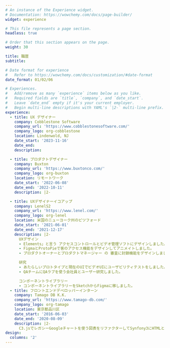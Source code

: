 ```yaml
---
# An instance of the Experience widget.
# Documentation: https://wowchemy.com/docs/page-builder/
widget: experience

# This file represents a page section.
headless: true

# Order that this section appears on the page.
weight: 30

title: 職歴
subtitle:

# Date format for experience
#   Refer to https://wowchemy.com/docs/customization/#date-format
date_format: 01/02/06

# Experiences.
#   Add/remove as many `experience` items below as you like.
#   Required fields are `title`, `company`, and `date_start`.
#   Leave `date_end` empty if it's your current employer.
#   Begin multi-line descriptions with YAML's `|2-` multi-line prefix.
experience:
  - title: UX デザイナー
    company: Cobblestone Software
    company_url: 'https://www.cobblestonesoftware.com/'
    company_logo: org-cobblestone
    location: Lindenwold, NJ
    date_start: '2023-11-16'
    date_end: 
    description: 

  - title: プロダクトデザイナー
    company: Buxton
    company_url: 'https://www.buxtonco.com/'
    company_logo: org-buxton
    location: リモートワーク
    date_start: '2022-06-08'
    date_end: '2022-10-11'
    description: |2-

  - title: UXデザイナーイコアップ
    company: LenelS2
    company_url: 'https://www.lenel.com/'
    company_logo: org-lenel
    location: 米国のニューヨーク州のピツフォード
    date_start: '2021-06-01'
    date_end: '2021-12-17'
    description: |2-
      UXデザイン
      - Elements」と言う アクセスコントロールとビデオ管理ソフトにデザインしました。
      - FigmaとProtoPieで客のアクセス機能をデザインしてアニメイトしました。
      - プロダクトオーナーとプロダクトマネージャー の 審査に封鎖機能をデザインしました。

      研究
      - あたらしいプロトタイプと現在のUIでビデオUIにユーザビリティテストをしました。
      - QAチームにQAラブを使う会社員とユーザー研究しました。

      コンポーネントライブラリー
      - コンポーネントライブラリーをSketchからFigmaに移しました。
  - title: フロントエンドデベロッパーインターン
    company: Tamago DB K.K.
    company_url: 'https://www.tamago-db.com/'
    company_logo: org-tamago
    location: 東京都品川区
    date_start: '2016-06-03'
    date_end: '2020-08-09'
    description: |2-
      C3.jsでレガシーGoogleチャートを使う図表をリファクターしてSynfony3にHTMLとCSSとジャバスクリプトでデザインを手直ししました。
design:
  columns: '2'
---
```

